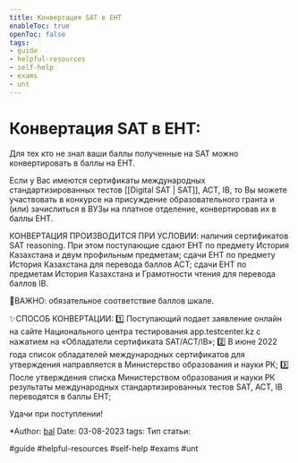 ```yaml
---
title: Конвертация SAT в ЕНТ
enableToc: true
openToc: false
tags:
- guide 
- helpful-resources
- self-help
- exams 
- unt
---
```

# Конвертация SAT в ЕНТ:

Для тех кто не знал ваши баллы полученные на SAT можно конвертировать в баллы на ЕНТ.

Если у Вас имеются сертификаты международных стандартизированных тестов [[Digital SAT | SAT]], ACT, IB, то Вы можете участвовать в конкурсе на присуждение образовательного гранта и (или) зачислиться в ВУЗы на платное отделение, конвертировав их в баллы ЕНТ. 

КОНВЕРТАЦИЯ ПРОИЗВОДИТСЯ ПРИ УСЛОВИИ: наличия сертификатов SAT reasoning. При этом поступающие сдают ЕНТ по предмету История Казахстана и двум профильным предметам; сдачи ЕНТ по предмету История Казахстана для перевода баллов АСТ; сдачи ЕНТ по предметам История Казахстана и Грамотности чтения для перевода баллов IB.

📌ВАЖНО: обязательное соответствие баллов шкале.

✨СПОСОБ КОНВЕРТАЦИИ:
1️⃣ Поступающий подает заявление онлайн на сайте Национального центра тестирования app.testcenter.kz с нажатием на «Обладатели сертификата SAT/ACT/IB»;
2️⃣ В июне 2022 года список обладателей международных сертификатов для утверждения направляется в Министерство образования и науки РК;
3️⃣ После утверждения списка Министерством образования и науки РК результаты международных стандартизированных тестов SAT, ACT, IB переводятся в баллы ЕНТ;

Удачи при поступлении!

*Author: [bal](https://t.me/baalkaa)
Date: 03-08-2023
tags:
Тип статьи:

#guide 
#helpful-resources
#self-help
#exams 
#unt
